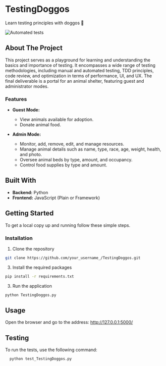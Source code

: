 # TestingDoggos

Learn testing principles with doggos 🐶

![Automated tests](https://github.com/FilipParyz/TestingDoggos/actions/workflows/run_tests.yml/badge.svg)

## About The Project

This project serves as a playground for learning and understanding the basics and importance of testing. It encompasses a wide range of testing methodologies, including manual and automated testing, TDD principles, code review, and optimization in terms of performance, UI, and UX. The final deliverable is a portal for an animal shelter, featuring guest and administrator modes.

### Features

- **Guest Mode:**
  - View animals available for adoption.
  - Donate animal food.

- **Admin Mode:**
  - Monitor, add, remove, edit, and manage resources.
  - Manage animal details such as name, type, race, age, weight, health, and photo.
  - Oversee animal beds by type, amount, and occupancy.
  - Control food supplies by type and amount.

## Built With

- **Backend:** Python
- **Frontend:** JavaScript (Plain or Framework)

## Getting Started

To get a local copy up and running follow these simple steps.

### Installation

1. Clone the repository
   
```bash
git clone https://github.com/your_username_/TestingDoggos.git
```
    
3. Install the required packages

```bash
pip install -r requirements.txt
```

3. Run the application

```bash
python TestingDoggos.py
```

## Usage
Open the browser and go to the address: http://127.0.0.1:5000/

## Testing
To run the tests, use the following command:

```bash
  python test_TestingDoggos.py
```
